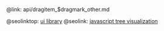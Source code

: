 @link: api/dragitem_$dragmark_other.md

@seolinktop: [ui library](https://webix.com)
@seolink: [javascript tree visualization](https://webix.com/widget/tree/)